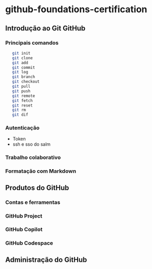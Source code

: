 # github-foundations-certification

  ## Introdução ao Git GitHub
  
  ### Principais comandos
  ```bash
     git init
     git clone
     git add
     git commit
     git log
     git branch
     git checkout
     git pull
     git push
     git remote
     git fetch
     git reset
     git rm
     git dif
  ```
  ### Autenticação
  * Token
  * ssh e sso do salm

  ### Trabalho colaborativo
  ### Formatação com Markdown
  
  ## Produtos do GitHub
  ### Contas e ferramentas
  ### GitHub Project
  ### GitHub Copilot
  ### GitHub Codespace
  
  ## Administração do GitHub
